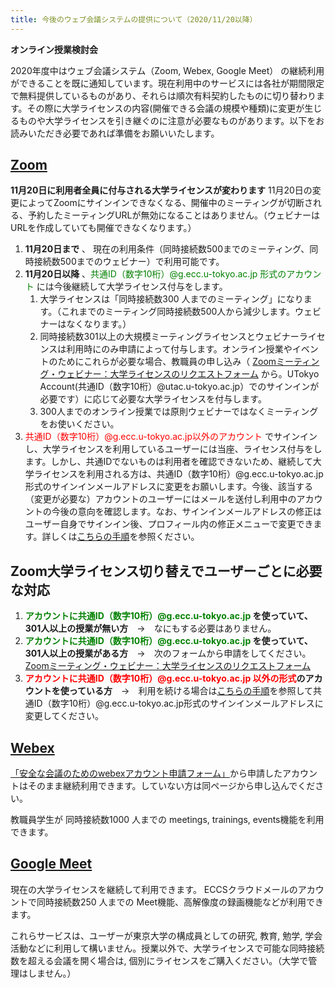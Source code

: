 ```yaml
---
title: 今後のウェブ会議システムの提供について（2020/11/20以降）
---
```

**オンライン授業検討会**

2020年度中はウェブ会議システム（Zoom, Webex, Google Meet） の継続利用ができることを既に通知しています。現在利用中のサービスには各社が期間限定で無料提供しているものがあり、それらは順次有料契約したものに切り替わります。その際に大学ライセンスの内容(開催できる会議の規模や種類)に変更が生じるものや大学ライセンスを引き継ぐのに注意が必要なものがあります。以下をお読みいただき必要であれば準備をお願いいたします。

## [Zoom](https://utelecon.github.io/zoom/)

**11月20日に利用者全員に付与される大学ライセンスが変わります**
11月20日の変更によってZoomにサインインできなくなる、開催中のミーティングが切断される、予約したミーティングURLが無効になることはありません。（ウェビナーはURLを作成していても開催できなくなります。）

1. **11月20日まで** 、 現在の利用条件（同時接続数500までのミーティング、同時接続数500までのウェビナー）で利用可能です。
1. **11月20日以降** 、<span style="color: green;">共通ID（数字10桁）@g.ecc.u-tokyo.ac.jp 形式のアカウント</span> には今後継続して大学ライセンス付与をします。
	1. 大学ライセンスは「同時接続数300 人までのミーティング」になります。（これまでのミーティング同時接続数500人から減少します。ウェビナーはなくなります。）
	1. 同時接続数301以上の大規模ミーティングライセンスとウェビナーライセンスは利用時にのみ申請によって付与します。オンライン授業やイベントのためにこれらが必要な場合、教職員の申し込み（ <a href="https://forms.office.com/Pages/ResponsePage.aspx?id=T6978HAr10eaAgh1yvlMhI_ifmf7qdFDpTYBBcm0ltJUOUtWOE9PNkVXN1QzOVcxSFlJMFozTzRZQy4u" target="_blank" rel="noopener">Zoomミーティング・ウェビナー：大学ライセンスのリクエストフォーム</a> から。UTokyo Account(共通ID（数字10桁）@utac.u-tokyo.ac.jp）でのサインインが必要です）に応じて必要な大学ライセンスを付与します。
	1. 300人までのオンライン授業では原則ウェビナーではなくミーティングをお使いください。
1. <span style="color: red;">共通ID（数字10桁）@g.ecc.u-tokyo.ac.jp以外のアカウント</span> でサインインし、大学ライセンスを利用しているユーザーには当座、ライセンス付与をします。しかし、共通IDでないものは利用者を確認できないため、継続して大学ライセンスを利用される方は、共通ID（数字10桁）@g.ecc.u-tokyo.ac.jp形式のサインインメールアドレスに変更をお願いします。今後、該当する（変更が必要な）アカウントのユーザーにはメールを送付し利用中のアカウントの今後の意向を確認します。なお、サインインメールアドレスの修正はユーザー自身でサインイン後、プロフィール内の修正メニューで変更できます。詳しくは[こちらの手順](zoom-address)を参照ください。

## Zoom大学ライセンス切り替えでユーザーごとに必要な対応

1. **<span style="color: green;">アカウントに共通ID（数字10桁）@g.ecc.u-tokyo.ac.jp</span> を使っていて、301人以上の授業が無い方**　→　なにもする必要はありません。
1. **<span style="color: green;">アカウントに共通ID（数字10桁）@g.ecc.u-tokyo.ac.jp</span> を使っていて、301人以上の授業がある方**　→　次のフォームから申請をしてください。<a href="https://forms.office.com/Pages/ResponsePage.aspx?id=T6978HAr10eaAgh1yvlMhI_ifmf7qdFDpTYBBcm0ltJUOUtWOE9PNkVXN1QzOVcxSFlJMFozTzRZQy4u" target="_blank" rel="noopener">Zoomミーティング・ウェビナー：大学ライセンスのリクエストフォーム</a> 
1. **<span style="color: red;">アカウントに共通ID（数字10桁）@g.ecc.u-tokyo.ac.jp 以外の形式</span>のアカウントを使っている方**　→　利用を続ける場合は[こちらの手順](zoom-address)を参照して共通ID（数字10桁）@g.ecc.u-tokyo.ac.jp形式のサインインメールアドレスに変更してください。

## [Webex](https://utelecon.github.io/webex/)

<a href="https://forms.office.com/Pages/ResponsePage.aspx?id=T6978HAr10eaAgh1yvlMhHUY5ws7h1xGr9koV-KGC8RUMUhVRzlRODBIRkczUUpYVlZTM1lRU1kzNy4u" target="_blank" rel="noopener">「安全な会議のためのwebexアカウント申請フォーム」</a>から申請したアカウントはそのまま継続利用できます。していない方は同ページから申し込んでください。

教職員学生が 同時接続数1000 人までの meetings, trainings, events機能を利用できます。

## [Google Meet](https://utelecon.github.io/google_hangouts_meet/)

現在の大学ライセンスを継続して利用できます。 ECCSクラウドメールのアカウントで同時接続数250 人までの Meet機能、高解像度の録画機能などが利用できます。

これらサービスは、ユーザーが東京大学の構成員としての研究, 教育, 勉学, 学会活動などに利用して構いません。授業以外で、大学ライセンスで可能な同時接続数を超える会議を開く場合は, 個別にライセンスをご購入ください。（大学で管理はしません。）

